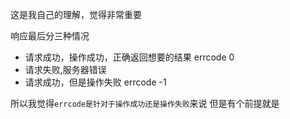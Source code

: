 这是我自己的理解，觉得非常重要

响应最后分三种情况

- 请求成功，操作成功，正确返回想要的结果 errcode 0
- 请求失败,服务器错误 
- 请求成功，但是操作失败 errcode -1

所以我觉得`errcode是针对于操作成功还是操作失败`来说
但是有个前提就是